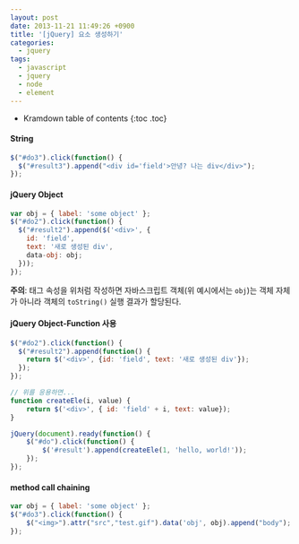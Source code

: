 ```yaml
---
layout: post
date: 2013-11-21 11:49:26 +0900
title: '[jQuery] 요소 생성하기'
categories:
  - jquery
tags:
  - javascript
  - jquery
  - node
  - element
---
```


* Kramdown table of contents
{:toc .toc}

#### String

```js
$("#do3").click(function() {
  $("#result3").append("<div id='field'>안녕? 나는 div</div>");
});
```
#### jQuery Object

```js
var obj = { label: 'some object' };
$("#do2").click(function() {
  $("#result2").append($('<div>', {
    id: 'field',
    text: '새로 생성된 div',
    data-obj: obj;
  }));
});
```

**주의**: 태그 속성을 위처럼 작성하면 자바스크립트 객체(위 예시에서는 `obj`)는 객체 자체가 아니라 객체의 `toString()` 실행 결과가 할당된다.

#### jQuery Object-Function 사용

```js
$("#do2").click(function() {
  $("#result2").append(function() {
    return $('<div>', {id: 'field', text: '새로 생성된 div'});
  });
});

// 위를 응용하면...
function createEle(i, value) {
    return $('<div>', { id: 'field' + i, text: value});
}

jQuery(document).ready(function() {
    $("#do").click(function() {
        $('#result').append(createEle(1, 'hello, world!'));
    });
});
```

#### method call chaining

```js
var obj = { label: 'some object' };
$("#do3").click(function() {
    $("<img>").attr("src","test.gif").data('obj', obj).append("body");
});
```
